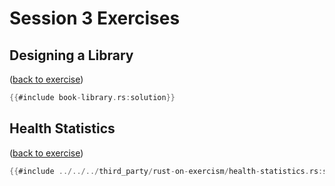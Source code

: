 # Session 3 Exercises

## Designing a Library

([back to exercise](book-library.md))

```rust
{{#include book-library.rs:solution}}
```

## Health Statistics

([back to exercise](health-statistics.md))

```rust
{{#include ../../../third_party/rust-on-exercism/health-statistics.rs:solution}}
```
